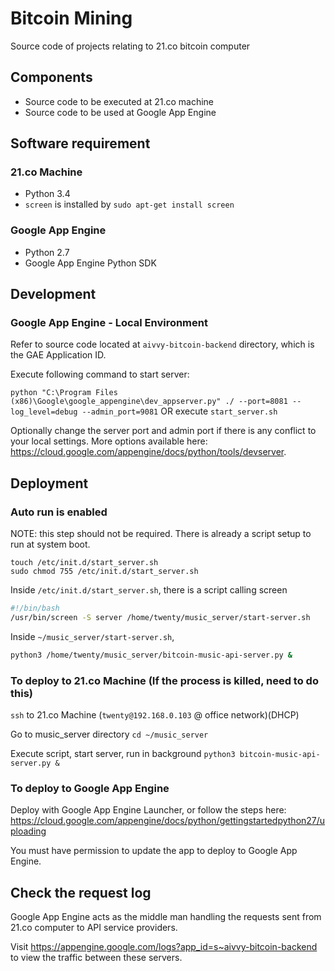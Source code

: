 Bitcoin Mining
================

Source code of projects relating to 21.co bitcoin computer

## Components

- Source code to be executed at 21.co machine
- Source code to be used at Google App Engine


## Software requirement

### 21.co Machine
- Python 3.4
- `screen` is installed by  `sudo apt-get install screen`

### Google App Engine
- Python 2.7
- Google App Engine Python SDK


## Development

### Google App Engine - Local Environment

Refer to source code located at `aivvy-bitcoin-backend` directory, which is the GAE Application ID.

Execute following command to start server:

`python "C:\Program Files (x86)\Google\google_appengine\dev_appserver.py" ./ --port=8081 --log_level=debug --admin_port=9081` OR execute `start_server.sh`

Optionally change the server port and admin port if there is any conflict to your local settings. More options available here:  https://cloud.google.com/appengine/docs/python/tools/devserver.


## Deployment

### Auto run is enabled

NOTE: this step should not be required. There is already a script setup to run at system boot.


```
touch /etc/init.d/start_server.sh
sudo chmod 755 /etc/init.d/start_server.sh
```

Inside `/etc/init.d/start_server.sh`, there is a script calling screen

```bash
#!/bin/bash
/usr/bin/screen -S server /home/twenty/music_server/start-server.sh
```

Inside `~/music_server/start-server.sh`,
```bash
python3 /home/twenty/music_server/bitcoin-music-api-server.py &
```


### To deploy to 21.co Machine (If the process is killed, need to do this)

`ssh` to 21.co Machine (`twenty@192.168.0.103` @ office network)(DHCP)

Go to music_server directory
`cd ~/music_server`

Execute script, start server, run in background
`python3 bitcoin-music-api-server.py &`


### To deploy to Google App Engine

Deploy with Google App Engine Launcher, or follow the steps here: https://cloud.google.com/appengine/docs/python/gettingstartedpython27/uploading

You must have permission to update the app to deploy to Google App Engine.


## Check the request log

Google App Engine acts as the middle man handling the requests sent from 21.co computer to API service providers.

Visit https://appengine.google.com/logs?app_id=s~aivvy-bitcoin-backend to view the traffic between these servers.
